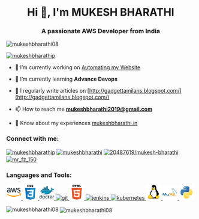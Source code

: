 <h1 align="center">Hi 👋, I'm MUKESH BHARATHI</h1>
<h3 align="center">A passionate AWS Developer from India</h3>

<p align="left"> <img src="https://komarev.com/ghpvc/?username=mukeshbharathi08&label=Profile%20views&color=0e75b6&style=flat" alt="mukeshbharathi08" /> </p>

<p align="left"> <a href="https://twitter.com/mukeshbharathip" target="blank"><img src="https://img.shields.io/twitter/follow/mukeshbharathip?logo=twitter&style=for-the-badge" alt="mukeshbharathip" /></a> </p>

- 🔭 I’m currently working on [Automating my Website](mukeshbharathi.in)

- 🌱 I’m currently learning **Advance Devops**

- 📝 I regularly write articles on [http://gadgettamilans.blogspot.com/](http://gadgettamilans.blogspot.com/)

- 📫 How to reach me **mukeshbharathi2019@gmail.com**

- 📄 Know about my experiences [mukeshbharathi.in](mukeshbharathi.in)

<h3 align="left">Connect with me:</h3>
<p align="left">
<a href="https://twitter.com/mukeshbharathip" target="blank"><img align="center" src="https://raw.githubusercontent.com/rahuldkjain/github-profile-readme-generator/master/src/images/icons/Social/twitter.svg" alt="mukeshbharathip" height="30" width="40" /></a>
<a href="https://linkedin.com/in/mukeshbharathi" target="blank"><img align="center" src="https://raw.githubusercontent.com/rahuldkjain/github-profile-readme-generator/master/src/images/icons/Social/linked-in-alt.svg" alt="mukeshbharathi" height="30" width="40" /></a>
<a href="https://stackoverflow.com/users/20487619/mukesh-bharathi" target="blank"><img align="center" src="https://raw.githubusercontent.com/rahuldkjain/github-profile-readme-generator/master/src/images/icons/Social/stack-overflow.svg" alt="20487619/mukesh-bharathi" height="30" width="40" /></a>
<a href="https://instagram.com/mr_fz_150" target="blank"><img align="center" src="https://raw.githubusercontent.com/rahuldkjain/github-profile-readme-generator/master/src/images/icons/Social/instagram.svg" alt="mr_fz_150" height="30" width="40" /></a>
</p>

<h3 align="left">Languages and Tools:</h3>
<p align="left"> <a href="https://aws.amazon.com" target="_blank" rel="noreferrer"> <img src="https://raw.githubusercontent.com/devicons/devicon/master/icons/amazonwebservices/amazonwebservices-original-wordmark.svg" alt="aws" width="40" height="40"/> </a> <a href="https://www.w3schools.com/css/" target="_blank" rel="noreferrer"> <img src="https://raw.githubusercontent.com/devicons/devicon/master/icons/css3/css3-original-wordmark.svg" alt="css3" width="40" height="40"/> </a> <a href="https://www.docker.com/" target="_blank" rel="noreferrer"> <img src="https://raw.githubusercontent.com/devicons/devicon/master/icons/docker/docker-original-wordmark.svg" alt="docker" width="40" height="40"/> </a> <a href="https://git-scm.com/" target="_blank" rel="noreferrer"> <img src="https://www.vectorlogo.zone/logos/git-scm/git-scm-icon.svg" alt="git" width="40" height="40"/> </a> <a href="https://www.w3.org/html/" target="_blank" rel="noreferrer"> <img src="https://raw.githubusercontent.com/devicons/devicon/master/icons/html5/html5-original-wordmark.svg" alt="html5" width="40" height="40"/> </a> <a href="https://www.jenkins.io" target="_blank" rel="noreferrer"> <img src="https://www.vectorlogo.zone/logos/jenkins/jenkins-icon.svg" alt="jenkins" width="40" height="40"/> </a> <a href="https://kubernetes.io" target="_blank" rel="noreferrer"> <img src="https://www.vectorlogo.zone/logos/kubernetes/kubernetes-icon.svg" alt="kubernetes" width="40" height="40"/> </a> <a href="https://www.linux.org/" target="_blank" rel="noreferrer"> <img src="https://raw.githubusercontent.com/devicons/devicon/master/icons/linux/linux-original.svg" alt="linux" width="40" height="40"/> </a> <a href="https://www.mysql.com/" target="_blank" rel="noreferrer"> <img src="https://raw.githubusercontent.com/devicons/devicon/master/icons/mysql/mysql-original-wordmark.svg" alt="mysql" width="40" height="40"/> </a> <a href="https://www.python.org" target="_blank" rel="noreferrer"> <img src="https://raw.githubusercontent.com/devicons/devicon/master/icons/python/python-original.svg" alt="python" width="40" height="40"/> </a> </p>

<p><img align="left" src="https://github-readme-stats.vercel.app/api/top-langs?username=mukeshbharathi08&show_icons=true&locale=en&layout=compact" alt="mukeshbharathi08" /></p>

<p>&nbsp;<img align="center" src="https://github-readme-stats.vercel.app/api?username=mukeshbharathi08&show_icons=true&locale=en" alt="mukeshbharathi08" /></p>
